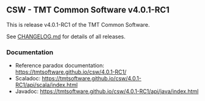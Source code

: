 ## CSW - TMT Common Software v4.0.1-RC1

This is release v4.0.1-RC1 of the TMT Common Software.

See [CHANGELOG.md](CHANGELOG.md) for details of all releases.


### Documentation
- Reference paradox documentation: https://tmtsoftware.github.io/csw/4.0.1-RC1/
- Scaladoc: https://tmtsoftware.github.io/csw/4.0.1-RC1/api/scala/index.html
- Javadoc: https://tmtsoftware.github.io/csw/4.0.1-RC1/api/java/index.html
